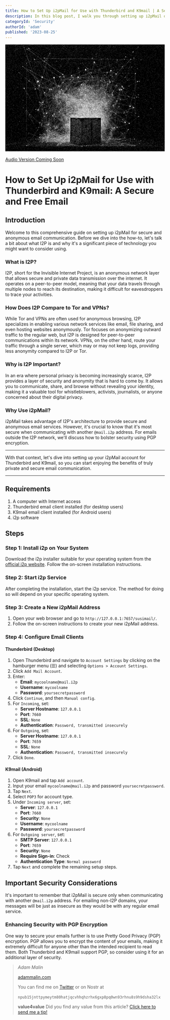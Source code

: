 ```yaml
---
title: How to Set Up i2pMail for Use with Thunderbird and K9mail | A Secure and Free Email
description: In this blog post, I walk you through setting up i2pMail on Thunderbird and K9mail. I also discuss the advantages of i2pMail and why its really secure when you're emailing other @mail.i2p addresses.
categoryId: 'Security'
authorId: 'adam'
published: '2023-08-25'
---
```


![Metamodern](https://raw.githubusercontent.com/KeepCreatingOnline/adams-blog/main/audio/box-chain/box-chain-0.png)

[Audio Version Coming Soon]()

# How to Set Up i2pMail for Use with Thunderbird and K9mail: A Secure and Free Email

## Introduction

Welcome to this comprehensive guide on setting up i2pMail for secure and anonymous email communication. Before we dive into the how-to, let's talk a bit about what I2P is and why it's a significant piece of technology you might want to consider using.

### What is I2P?

I2P, short for the Invisible Internet Project, is an anonymous network layer that allows secure and private data transmission over the internet. It operates on a peer-to-peer model, meaning that your data travels through multiple nodes to reach its destination, making it difficult for eavesdroppers to trace your activities.

### How Does I2P Compare to Tor and VPNs?

While Tor and VPNs are often used for anonymous browsing, I2P specializes in enabling various network services like email, file sharing, and even hosting websites anonymously. Tor focuses on anonymizing outward traffic to the regular web, but I2P is designed for peer-to-peer communications within its network. VPNs, on the other hand, route your traffic through a single server, which may or may not keep logs, providing less anonymity compared to I2P or Tor.

### Why is I2P Important?

In an era where personal privacy is becoming increasingly scarce, I2P provides a layer of security and anonymity that is hard to come by. It allows you to communicate, share, and browse without revealing your identity, making it a valuable tool for whistleblowers, activists, journalists, or anyone concerned about their digital privacy.

### Why Use i2pMail?

i2pMail takes advantage of I2P's architecture to provide secure and anonymous email services. However, it's crucial to know that it's most secure when communicating with another `@mail.i2p` address. For emails outside the I2P network, we'll discuss how to bolster security using PGP encryption.

---

With that context, let's dive into setting up your i2pMail account for Thunderbird and K9mail, so you can start enjoying the benefits of truly private and secure email communication.

---



## Requirements

1. A computer with Internet access
2. Thunderbird email client installed (for desktop users)
3. K9mail email client installed (for Android users)
4. i2p software

## Steps

### Step 1: Install i2p on Your System

Download the i2p installer suitable for your operating system from the [official i2p website](https://geti2p.net/en/download). Follow the on-screen installation instructions.

### Step 2: Start i2p Service

After completing the installation, start the i2p service. The method for doing so will depend on your specific operating system.

### Step 3: Create a New i2pMail Address

1. Open your web browser and go to `http://127.0.0.1:7657/susimail/`.
2. Follow the on-screen instructions to create your new i2pMail address.

### Step 4: Configure Email Clients

#### Thunderbird (Desktop)

1. Open Thunderbird and navigate to `Account Settings` by clicking on the hamburger menu (☰) and selecting `Options > Account Settings`.
2. Click `Add Mail Account`.
3. Enter:
   - **Email**: `mycoolname@mail.i2p`
   - **Username**: `mycoolname`
   - **Password**: `yoursecretpassword`
4. Click `Continue`, and then `Manual config`.
5. For `Incoming`, set:
   - **Server Hostname**: `127.0.0.1`
   - **Port**: `7660`
   - **SSL**: `None`
   - **Authentication**: `Password, transmitted insecurely`
6. For `Outgoing`, set:
   - **Server Hostname**: `127.0.0.1`
   - **Port**: `7659`
   - **SSL**: `None`
   - **Authentication**: `Password, transmitted insecurely`
7. Click `Done`.

#### K9mail (Android)

1. Open K9mail and tap `Add account`.
2. Input your email `mycoolname@mail.i2p` and password `yoursecretpassword`.
3. Tap `Next`.
4. Select `POP3` for account type.
5. Under `Incoming server`, set:
   - **Server**: `127.0.0.1`
   - **Port**: `7660`
   - **Security**: `None`
   - **Username**: `mycoolname`
   - **Password**: `yoursecretpassword`
6. For `Outgoing server`, set:
   - **SMTP Server**: `127.0.0.1`
   - **Port**: `7659`
   - **Security**: `None`
   - **Require Sign-in**: Check
   - **Authentication Type**: `Normal password`
7. Tap `Next` and complete the remaining setup steps.

## Important Security Considerations

It's important to remember that i2pMail is secure only when communicating with another `@mail.i2p` address. For emailing non-I2P domains, your messages will be just as insecure as they would be with any regular email service.

### Enhancing Security with PGP Encryption

One way to secure your emails further is to use Pretty Good Privacy (PGP) encryption. PGP allows you to encrypt the content of your emails, making it extremely difficult for anyone other than the intended recipient to read them. Both Thunderbird and K9mail support PGP, so consider using it for an additional layer of security.



> *Adam Malin*
> 
> [adammalin.com](https://adammalin.com)
> 
> You can find me on [Twitter](https://twitter.com/thePR0M3TH3AN) or on Nostr at
> 
> `npub15jnttpymeytm80hatjqcvhhqhzrhx6gxp8pq0wn93rhnu8s9h9dsha32lx`
> 
> **value4value**
> Did you find any value from this article? [Click here to send me a tip!](https://adammalin.com/tip)
